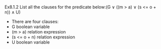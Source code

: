 Ex8.1.2
List all the clauses for the predicate below:(G ∨ ((m > a) ∨ (s <= o + n)) ∧ U)

- There are four clauses:
- G boolean variable
- (m > a) relation expression
- (s <= o + n) relation expression
- U boolean variable
